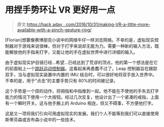 # 用捏手势环让 VR 更好用一点

> 原文:[https://hack aday . com/2016/10/31/making-VR-a-little-more-available-with-a-pinch-gesture-ring/](https://hackaday.com/2016/10/31/making-vr-a-little-more-usable-with-a-pinch-gesture-ring/)

[Florian]想要像赛博朋克小说中的网络牛仔一样浏览网络。不幸的是，虚拟现实控制器对于游戏来说很棒，但对于打字来说却无能为力。需要一种新的输入方法，既能解放他的手指来打字，又能让他的手在虚拟世界中进行详细的输入。

由于虚拟现实护目镜已经…希望…已经达到了荒谬的顶点，他的第一个想法是在它的前面粘上一个[跳跃运动控制器](http://hackaday.com/2013/07/11/animating-a-lamp-with-the-leap-motion/)。这看起来再愚蠢不过了。Leap 控制器旨在跟踪双手，当与虚拟现实装置中内置的 IMU 结合时，可以很好地将双手放入世界中。不幸的是，用于“点击”的主要手势只有 80%的时间被记录。

这个手势是一个捏的动作，将拇指和中指推到一起。他不能在不使他的手失去打字能力的情况下使用一个大按钮。经过几次反复，他设计出了一个紧凑的戒指，上面有一个瞬时开关。这与他手腕上的 Arduino 相连，但又不碍事，不方便他打字。

这是又一项将我们引向可用虚拟现实的发展。我们个人不能等到我们可以直接使用斯蒂芬森或吉布森小说中的一些技术。